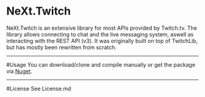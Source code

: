 # NeXt.Twitch
NeXt.Twitch is an extensive library for most APIs provided by Twitch.tv. The library allows connecting to chat and the live messaging system, aswell as interacting with the REST API (v3). It was originally built on top of TwitchLib, but has mostly been rewritten from scratch.

----
#Usage
You can download/clone and compile manually or get the package via [Nuget](<TODO>).

----
#License
See License.md